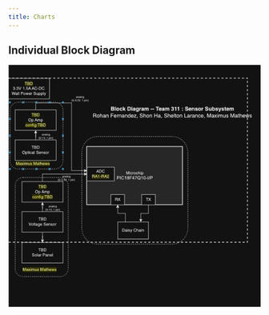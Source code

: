 ```yaml
---
title: Charts
---
```

## Individual Block Diagram
![Sensor System Block Diagram](Block_Diagram.png)
